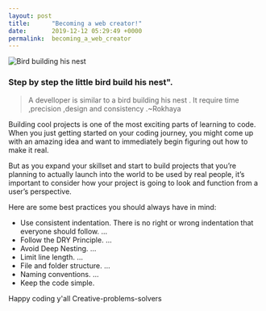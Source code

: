 ```yaml
---
layout: post
title:      "Becoming a web creator!"
date:       2019-12-12 05:29:49 +0000
permalink:  becoming_a_web_creator
---
```




![Bird building his nest ]("https://upload.wikimedia.org/wikipedia/commons/7/71/Black-headed_weaver_%28Ploceus_cucullatus_bohndorffi%29_male_nest_building.jpg?download"ttp://)



### Step by step the little bird build his nest".


> A develloper is similar to a bird building his nest .
> It require time ,precision ,design and consistency .~Rokhaya

Building cool projects is one of the most exciting parts of learning to code. When you just getting started on your coding journey, you might come up with an amazing idea and want to immediately begin figuring out how to make it real.

But as you expand your skillset and start to build projects that you’re planning to actually launch into the world to be used by real people, it’s important to consider how your project is going to look and function from a user’s perspective.

 Here are some best practices you should always have in mind:
 
* Use consistent indentation. There is no right or wrong indentation that everyone should follow. ...
* Follow the DRY Principle. ...
* Avoid Deep Nesting. ...
* Limit line length. ...
* File and folder structure. ...
* Naming conventions. ...
* Keep the code simple.

Happy coding y'all
Creative-problems-solvers
